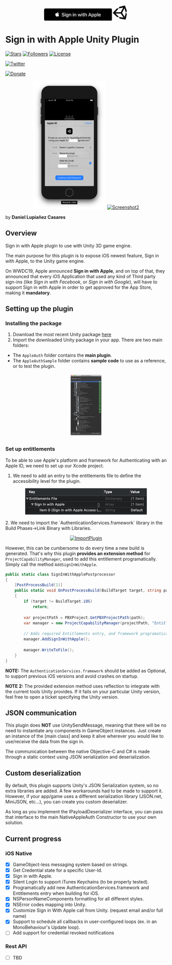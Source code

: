 <p align="center">
  <img src="https://raw.githubusercontent.com/lupidan/apple-signin-unity/master/Img/SignInWithApple.png" alt="Sign in With Apple"/><img src="https://raw.githubusercontent.com/lupidan/apple-signin-unity/master/Img/UnityIcon.png" alt="Unity 3D"/>
</p>

# Sign in with Apple Unity Plugin
[![Stars](https://img.shields.io/github/stars/lupidan/apple-signin-unity.svg?style=social)](https://gitHub.com/lupidan/apple-signin-unity/stargazers/)
[![Followers](https://img.shields.io/github/followers/lupidan.svg?style=social)](https://github.com/lupidan?tab=followers)
[![License](https://img.shields.io/github/license/lupidan/apple-signin-unity.svg)](https://github.com/lupidan/apple-signin-unity/blob/master/LICENSE.md)

[![Twitter](https://img.shields.io/twitter/follow/lupi_dan.svg?style=social)](https://twitter.com/intent/user?screen_name=lupi_dan)

[![Donate](https://img.shields.io/static/v1.svg?label=Donate&message=%20%40lupidan&color=red&logo=paypal&style=popout)](https://paypal.me/lupidan)

<p align="center">
    <a href="https://raw.githubusercontent.com/lupidan/apple-signin-unity/master/Img/SCRN02.png"><img src="https://raw.githubusercontent.com/lupidan/apple-signin-unity/master/Img/SCRN02.png" alt="Screenshot1" height="400"/></a>
    <a href="https://raw.githubusercontent.com/lupidan/apple-signin-unity/master/Img/SCRN04.png"><img src="https://raw.githubusercontent.com/lupidan/apple-signin-unity/master/Img/SCRN04.png" alt="Screenshot2" height="400"/></a>
</p>

by **Daniel Lupiañez Casares**

## Overview
Sign in with Apple plugin to use with Unity 3D game engine.

The main purpose for this plugin is to expose iOS newest feature, Sign in with Apple, to the Unity game engine.

On WWDC19, Apple announced **Sign in with Apple**, and on top of that, they announced that every iOS Application
that used any kind of Third party sign-ins (like *Sign in with Facebook*, or *Sign in with Google*), will have to support
Sign in with Apple in order to get approved for the App Store, making it **mandatory**.

## Setting up the plugin
### Installing the package
1. Download the most recent Unity package <a href="https://github.com/lupidan/apple-signin-unity/releases">here</a>
2. Import the downloaded Unity package in your app. There are two main folders:
* The `AppleAuth` folder contains the **main plugin**.
* The `AppleAuthSample` folder contains **sample code** to use as a reference, or to test the plugin.

<p align="center">
    <a href="https://raw.githubusercontent.com/lupidan/apple-signin-unity/master/Img/ImportPlugin.png"><img src="https://raw.githubusercontent.com/lupidan/apple-signin-unity/master/Img/ImportPlugin.png" alt="ImportPlugin" height=200/></a>
</p>

### Set up entitlements
To be able to use Apple's platform and framework for Authenticating with an Apple ID, we need to set up our Xcode project.
1. We need to add an entry to the entitlements file to define the accessibility level for the plugin.
<p align="center">
    <a href="https://raw.githubusercontent.com/lupidan/apple-signin-unity/master/Img/EntitlementsDetail.png"><img src="https://raw.githubusercontent.com/lupidan/apple-signin-unity/master/Img/EntitlementsDetail.png" alt="ImportPlugin"/></a>
</p>
2. We need to import the `AuthenticationServices.framework` library in the Build Phases->Link Binary with Libraries.
<p align="center">
    <a href="https://raw.githubusercontent.com/lupidan/apple-signin-unity/master/Img/FrameworksDetail.png"><img src="https://raw.githubusercontent.com/lupidan/apple-signin-unity/master/Img/FrameworksDetail.png" alt="ImportPlugin" height=100/></a>
</p>

However, this can be cumbersome to do every time a new build is generated. That's why this plugin **provides an extension method** for 
`ProjectCapabilityManager`, used to add this entitlement programatically. Simply call the method `AddSignInWithApple`.

```csharp
public static class SignInWithApplePostprocessor
{
    [PostProcessBuild(1)]
    public static void OnPostProcessBuild(BuildTarget target, string path)
    {
        if (target != BuildTarget.iOS)
            return;

        var projectPath = PBXProject.GetPBXProjectPath(path);
        var manager = new ProjectCapabilityManager(projectPath, "Entitlements.entitlements", PBXProject.GetUnityTargetName());
        
        // Adds required Entitlements entry, and framework programatically
        manager.AddSignInWithApple();
        
        manager.WriteToFile();
    }
}
```

**NOTE:** The `AuthenticationServices.framework` should be added as Optional, to support previous iOS versions and avoid crashes on startup.

**NOTE 2:** The provided extension method uses reflection to integrate with the current tools Unity provides. If it fails on your particular Unity version, feel free to open a ticket specifying the Unity version.

## JSON communication
This plugin does **NOT** use UnitySendMessage, meaning that there will be no need to instantiate any components in
GameObject instances. Just create an instance of the [main class] and keep it alive wherever you would like to use/receive
the data from the sign in.

The communication between the native Objective-C and C# is made through a static context using JSON serialization and deserialization.

## Custom deserialization
By default, this plugin supports Unity's JSON Serialization system, so no extra libraries are added. A few workarounds had to be made to support it.
However, if your app/game uses a different serialization library (JSON.net, MiniJSON, etc...), you can create you custom deserializer.

As long as you implement the IPayloadDeserializer interface, you can pass that interface to the main NativeAppleAuth Constructor to use your own solution.

## Current progress

### iOS Native 
- ☒ GameObject-less messaging system based on strings.
- ☒ Get Credential state for a specific User-Id.
- ☒ Sign in with Apple.
- ☒ Silent Login to support iTunes Keychains (to be properly tested).
- ☒ Programatically add new AuthenticationServices.framework and Entitlements entry when building for iOS.
- ☒ NSPersonNameComponents formatting for all different styles.
- ☒ NSError codes mapping into Unity.
- ☒ Customize Sign in With Apple call from Unity. (request email and/or full name)
- ☒ Support to schedule all callbacks in user-configured loops (ex. in an MonoBehaviour's Update loop).
- ☐ Add support for credential revoked notifications

### Rest API
- ☐ TBD
